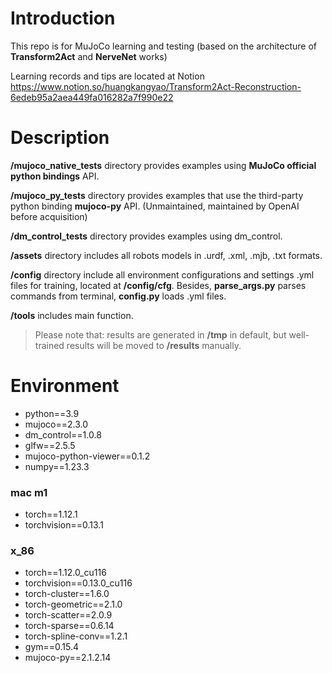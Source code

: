 # Introduction
This repo is for MuJoCo learning and testing (based on the architecture of **Transform2Act** and **NerveNet** works)

Learning records and tips are located at Notion https://www.notion.so/huangkangyao/Transform2Act-Reconstruction-6edeb95a2aea449fa016282a7f990e22

# Description

**/mujoco_native_tests** directory provides examples using **MuJoCo official python bindings** API.

**/mujoco_py_tests** directory provides examples that use the third-party python binding **mujoco-py** API. (Unmaintained, maintained by OpenAI before acquisition)

**/dm_control_tests** directory provides examples using dm_control.

**/assets** directory includes all robots models in .urdf, .xml, .mjb, .txt formats.

**/config** directory include all environment configurations and settings .yml files for training, located at **/config/cfg**. Besides, **parse_args.py** parses commands from terminal, **config.py** loads .yml files.

**/tools** includes main function.

> Please note that: results are generated in **/tmp** in default, but well-trained results will be moved to **/results** manually.

# Environment
- python==3.9
- mujoco==2.3.0
- dm_control==1.0.8
- glfw==2.5.5
- mujoco-python-viewer==0.1.2
- numpy==1.23.3
### mac m1
- torch==1.12.1
- torchvision==0.13.1
### x_86
- torch==1.12.0_cu116
- torchvision==0.13.0_cu116
- torch-cluster==1.6.0
- torch-geometric==2.1.0
- torch-scatter==2.0.9
- torch-sparse==0.6.14
- torch-spline-conv==1.2.1
- gym==0.15.4
- mujoco-py==2.1.2.14